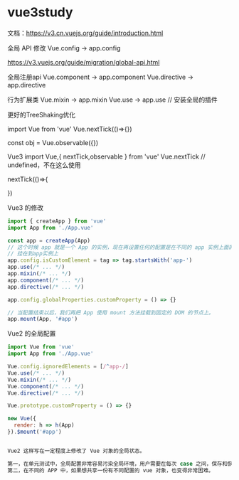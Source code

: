 # vue3study

文档：https://v3.cn.vuejs.org/guide/introduction.html

全局 API 修改
Vue.config -> app.config

https://v3.vuejs.org/guide/migration/global-api.html

全局注册api
Vue.component  -> app.component
Vue.directive  -> app.directive

行为扩展类
Vue.mixin   -> app.mixin
Vue.use  -> app.use   // 安装全局的插件

更好的TreeShaking优化

import Vue from 'vue'
Vue.nextTick(()=>{})

const obj = Vue.observable({})

Vue3
import Vue,{ nextTick,observable } from 'vue'
Vue.nextTick  // undefined，不在这么使用

nextTick(()=>{

})


Vue3 的修改

```javascript
import { createApp } from 'vue'
import App from './App.vue'

const app = createApp(App)
// 这个时候 app 就是一个 App 的实例，现在再设置任何的配置是在不同的 app 实例上面的，不会像vue2 一样发生任何的冲突。
// 挂在到app实例上
app.config.isCustomElement = tag => tag.startsWith('app-')
app.use(/* ... */)
app.mixin(/* ... */)
app.component(/* ... */)
app.directive(/* ... */)

app.config.globalProperties.customProperty = () => {}

// 当配置结束以后，我们再把 App 使用 mount 方法挂载到固定的 DOM 的节点上。
app.mount(App, '#app')

```

Vue2 的全局配置
```javascript
import Vue from 'vue'
import App from './App.vue'

Vue.config.ignoredElements = [/^app-/]
Vue.use(/* ... */)
Vue.mixin(/* ... */)
Vue.component(/* ... */)
Vue.directive(/* ... */)

Vue.prototype.customProperty = () => {}

new Vue({
  render: h => h(App)
}).$mount('#app')


Vue2 这样写在一定程度上修改了 Vue 对象的全局状态。

第一，在单元测试中，全局配置非常容易污染全局环境，用户需要在每次 case 之间，保存和恢复配置。有一些 api （vue use vue mixin）甚至没有方法恢复配置，这就让一些插件的测试非常的困难。
第二，在不同的 APP 中，如果想共享一份有不同配置的 vue 对象，也变得非常困难。



```


